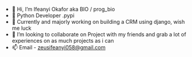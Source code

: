 - 👋 Hi, I’m Ifeanyi Okafor aka BIO / prog_bio
- 👀 Python Developer .pypi
- 🌱 Currently and majorly working on building a CRM using django, wish me luck
- 💞️ I’m looking to collaborate on Project with my friends and grab a lot of experiences on as much projects as i can
- 📫 Email - zeusifeanyi058@gmail.com

<!---
Okafor-Ifeanyi/Okafor-Ifeanyi is a ✨ special ✨ repository because its `README.md` (this file) appears on your GitHub profile.
You can click the Preview link to take a look at your changes.
--->
